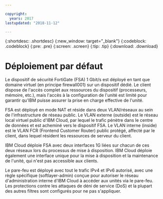 ```yaml
---

copyright:
  years: 2017
lastupdated: "2018-11-12"

---
```


{:shortdesc: .shortdesc}
{:new_window: target="_blank"}
{:codeblock: .codeblock}
{:pre: .pre}
{:screen: .screen}
{:tip: .tip}
{:download: .download}

# Déploiement par défaut

Le dispositif de sécurité FortiGate (FSA) 1 Gbit/s est déployé en tant que domaine virtuel (en principe firewall001) sur un dispositif dédié. Le client dispose de l'accès complet aux ressources du dispositif (processeurs, mémoire, etc.), mais l'accès à la configuration de l'unité est limité pour garantir qu'IBM puisse assurer la prise en charge effective de l'unité.

FSA est déployé en mode NAT et réside dans deux VLAN/réseaux au sein de l'infrastructure de réseau public. Le VLAN externe (outside) est le réseau local virtuel public d'IBM Cloud, par lequel le trafic pénètre dans le centre de données et est acheminé vers le dispositif FSA. Le VLAN interne (inside) est le VLAN FCR (Frontend Customer Router) public protégé, affecté par le client, dans lequel résident les ressources de serveur du client.  

IBM Cloud déploie FSA avec deux interfaces 1G liées sur chacun de ces deux réseaux lors du processus de mise à disposition. IBM Cloud déploie également une interface unique pour la mise à disposition et la maintenance de l'unité, qui n'est pas accessible aux clients.

Le pare-feu est déployé avec tout le trafic IPv4 et IPv6 autorisé, avec une règle spécifique (softlayer-admin) conçue pour autoriser le réseau d'administration interne d'IBM Cloud à accéder aux unités via le pare-feu. Les protections contre les attaques de déni de service (DoS) et la plupart des autres filtres sont configurés pour ne pas s'appliquer.

